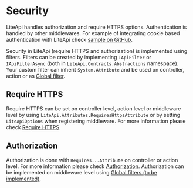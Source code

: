 ﻿---
Author: stanac
CreatedDate: 2017-04-15
Title: Security
RenderTitle: false
IsHtml: false
Id: security
---

# Security

LiteApi handles authorization and require HTTPS options. Authentication is handled
by other middlewares. For example of integrating cookie based authentication with LiteApi
check [sample on GitHub](https://github.com/stanac/LiteApi/tree/master/LiteApi/LiteApi.AuthSample).

Security in LiteApi (require HTTPS and authorization) is implemented using filters.
Filters can be created by implementing 
`IApiFilter` or `IApiFilterAsync` (both in `LiteApi.Contracts.Abstractions` namespace).
Your custom filter can inherit `System.Attribute` and be used on controller, action
or as [Global filter](/docs/global-filters).

## Require HTTPS

Require HTTPS can be set on controller level, action level or middleware level by
using `LiteApi.Attributes.RequiresHttpsAttribute` or by setting `LiteApiOptions`
when registering middleware.
For more information please check [Require HTTPS](/docs/require-https).

## Authorization

Authorization is done with `Requires...Attribute` on controller or action level.
For more information please check [Authorization](/docs/authorization).
Authorization can be implemented on middleware level using 
[Global filters (to be implemented)](/docs/global-filters).